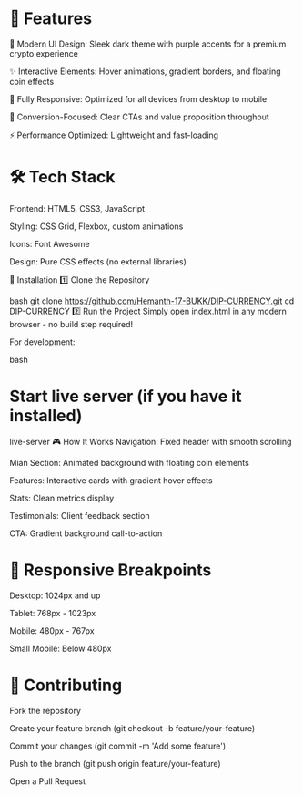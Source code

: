 # 🚀 Features
💎 Modern UI Design: Sleek dark theme with purple accents for a premium crypto experience

✨ Interactive Elements: Hover animations, gradient borders, and floating coin effects

📱 Fully Responsive: Optimized for all devices from desktop to mobile

🎯 Conversion-Focused: Clear CTAs and value proposition throughout

⚡ Performance Optimized: Lightweight and fast-loading

# 🛠️ Tech Stack
Frontend: HTML5, CSS3, JavaScript

Styling: CSS Grid, Flexbox, custom animations

Icons: Font Awesome

Design: Pure CSS effects (no external libraries)

📝 Installation
1️⃣ Clone the Repository

bash
git clone https://github.com/Hemanth-17-BUKK/DIP-CURRENCY.git
cd DIP-CURRENCY
2️⃣ Run the Project
Simply open index.html in any modern browser - no build step required!

For development:

bash
# Start live server (if you have it installed)
live-server
🎮 How It Works
Navigation: Fixed header with smooth scrolling

Mian Section: Animated background with floating coin elements

Features: Interactive cards with gradient hover effects

Stats: Clean metrics display

Testimonials: Client feedback section

CTA: Gradient background call-to-action

# 📱 Responsive Breakpoints
Desktop: 1024px and up

Tablet: 768px - 1023px

Mobile: 480px - 767px

Small Mobile: Below 480px

# 🤝 Contributing
Fork the repository

Create your feature branch (git checkout -b feature/your-feature)

Commit your changes (git commit -m 'Add some feature')

Push to the branch (git push origin feature/your-feature)

Open a Pull Request

 
